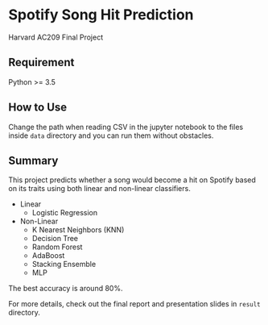 # Spotify Song Hit Prediction
Harvard AC209 Final Project

## Requirement
Python >= 3.5

## How to Use
Change the path when reading CSV in the jupyter notebook to the files inside `data` directory and you can run them without obstacles.

## Summary
This project predicts whether a song would become a hit on Spotify based on its traits using both linear and non-linear classifiers.

- Linear
    - Logistic Regression
- Non-Linear
    - K Nearest Neighbors (KNN)
    - Decision Tree
    - Random Forest
    - AdaBoost
    - Stacking Ensemble
    - MLP

The best accuracy is around 80%.

For more details, check out the final report and presentation slides in `result` directory.